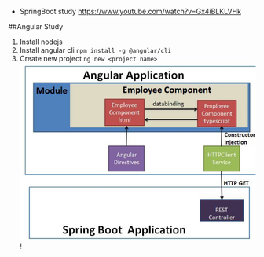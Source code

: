 - SpringBoot study https://www.youtube.com/watch?v=Gx4iBLKLVHk


##Angular Study
1. Install nodejs
2. Install angular cli `npm install -g @angular/cli`
3. Create new project `ng new <project name>`
![Angular Application.png](img_1.png)!
   
